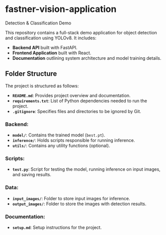 # fastner-vision-application
Detection & Classification Demo

This repository contains a full-stack demo application for object detection and classification using YOLOv8. It includes:

- **Backend API** built with FastAPI.
- **Frontend Application** built with React.
- **Documentation** outlining system architecture and model training details.

## Folder Structure

The project is structured as follows:

- **`README.md`**: Provides project overview and documentation.
- **`requirements.txt`**: List of Python dependencies needed to run the project.
- **`.gitignore`**: Specifies files and directories to be ignored by Git.

### Backend:
- **`model/`**: Contains the trained model (`best.pt`).
- **`inference/`**: Holds scripts responsible for running inference.
- **`utils/`**: Contains any utility functions (optional).

### Scripts:
- **`test.py`**: Script for testing the model, running inference on input images, and saving results.

### Data:
- **`input_images/`**: Folder to store input images for inference.
- **`output_images/`**: Folder to store the images with detection results.

### Documentation:
- **`setup.md`**: Setup instructions for the project.
